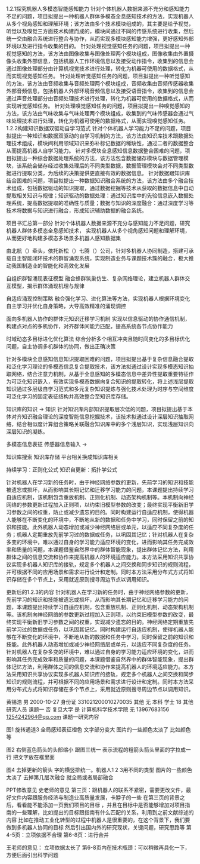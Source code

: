 1.2.1探究机器人多模态智能感知能力
针对个体机器人数据来源不充分和感知能力不足的问题，项目拟提出一种机器人群体多模态全息感知技术的方法，实现机器人从多个视角感知和理解环境；该方法由多个技术模块组成的，其主要是给予视觉，听觉以及嗅觉三方面技术构建而成的，模块间通过不同的传感系统进行收集，然后统一交由融合系统进行整合与协作，从而实现多模块感知能力增强，更好感知外部环境以及进行指令收集的目的。
针对处理视觉感知任务的问题，项目拟提出一种视觉感知的方法，该方法由图像收集与图像处理两个模块组成，图像收集由外置摄像头收集外部信息，包括机器人工作环境信息以及接受动作指令，收集到的信息会通过图像处理部分由计算机视觉技术进行处理，转化为机器可使用的数据格式，从而实现视觉感知任务。
针对处理听觉感知任务的问题，项目拟提出一种听觉感知的方法，该方法由音频收集与音频处理两个模块组成，音频收集由音频传感器收集外部音频信息，包括机器人外部环境音频信息以及接受语音指令，收集到的信息会通过声音处理部分由音频处理技术进行处理，转化为机器可使用的数据格式，从而实现听觉感知任务。
针对处理嗅觉感知任务的问题，项目拟提出一种嗅觉感知的方法，该方法由气味收集与气味处理两个模块组成，收集到的气味传感器会通过气味处理技术进行处理，转化为机器可使用的数据格式，从而实现嗅觉感知任务。
1.2.2构建知识数据双驱动自学习范式
针对个体机器人学习能力不足的问题，项目拟提出一种知识和数据双驱动的自学习机制的方法，该方法由知识库技术跟数据处理技术组成，模块间利用领域知识来弥补标记数据的稀缺性，通过二者的数据整合从而提高机器人自学习能力。
针对多模块全息感知信息数据整合困难的问题，项目拟提出一种综合数据处理系统的方法，该方法包含数据储存模块与数据管理模块，该系统会储存经过收集处理后的不同类型数据，数据管理模块会对不同类型数据进行提取分类，为后续的决策提供更直接有效的数据信息。
针对数据跟知识库结合困难的问题，项目拟提出一种数据知识融合系统的方法，该方法由多个融合技术组成，包括数据驱动的知识提取，通过数据挖掘等技术从获取的数据信息中自动提取相关知识与规律；知识驱动的数据处理：通过知识库中的先验信息嵌入数据处理系统，提高数据提取的准确性与质量；数据与知识的深度融合：通过深度学习等技术将数据与知识进行融合，形成知识辅助数据的融合系统。




项目书汇总第一部分
针对个体机器人数据来源不充分与感知能力不足问题，研究机器人群体多模态全息感知技术，
实现机器人从多个视角感知问题和理解环境，从而更好地构建多模态多场景多机器人感知数据集


由北航（）牵头，依托新松（）七腾（）公司，针对多机器人协同制造，搭建可承载自主智能闭环技术的群智涌现系统，实现制造业务与课题技术簇的融合，极大推动我国制造业的智能化和高效化发展

自组织群智涌现表征模型
融合蜂群筑巢仿生、复杂网络理论，建立机器人群体交互模型，揭示群体涌现机理与规律

自适应涌现控制策略
融合强化学习、进化算法等方法，实现机器人根据环境变化自主学习并优化自身策略，大导高效精准的涌现调控


面向多机器人协作的群体元知识迁移学习机制
实现以信息驱动的协作通信机制，构建点对点的多机协作，对齐群体间能力匹配，提高系统各节点协作能力

时域动态多目标进化优化算法
综合分析多个相互冲突且随时间变化的多目标优化问题，自主协调多机群体的协同，做出正确决策



针对多模块全息感知信息知识提取困难的问题，项目拟提出基于复杂信息融合提取和泛化学习理论的多模态信息复合提取技术，该方法拟通过设计实现多模态知识抽取网络，结合注意力机制，从基于全息感知的多模态信息中差异性提取重要特征作为可泛化知识嵌入，有效实现多模态数据向复合知识的提取转化，将上述浅层提取知识通过多层级自学习范式和多元复杂知识提炼与强化技术处理为时序与空间维度可泛化学习的固定表征结构并高效整合至知识库存储。

知识库的知识 -> 知识
针对知识库内部知识提取层次低的问题，项目拟提出基于本体对齐知识融合理论的深度智能信息挖掘技术，该技术拟通过设计深层知识抽取网络，结合相似度计算组合策略关联融合知识库中的多个浅层知识，实现浅层知识向深层知识的凝练。

多模态信息表征
传感器信息输入 -> 



知识库搜索
知识库存储
平台相关换成知识库相关

持续学习：正则化公式
知识自更新：拓扑学公式



针对机器人在学习新的任务时，由于神经网络参数的更新，先前学习的知识和技能被遗忘或损坏，从而影响其长期记忆和迁移学习能力的问题，本课题提出持续学习自适应机制，该机制包含重放机制、正则化机制、动态架构机制等。本机制向神经网络的参数更新过程加入正则项，以约束旧模型参数的改变；最终实现平衡新旧学习参数之间的权重，防止或减少遗忘的目的。同时构建运行自适应机制，使得机器人能够在不断变化的环境中，不断地从新的数据和任务中学习，同时保留之前的知识和技能。此外机器人动态增加或减少神经网络层或单元，以适应不同复杂度的任务；机器人定期重放先前学习过的数据或任务，以巩固其记忆；针对机器人在复杂多变的环境中，难以通过自身的学习能力适应环境的变化，进而影响其任务完成效率和质量的问题，本课题借鉴自然界中的群体智能现象，提出群体记忆方法，利用群体之间的信息交流和协作来提高机器人的环境适应能力。本方法采用知识共享协议实现多机器人知识库的接轨，规定多个机器人之间交换和同步知识的规则流程，并可根据不同的应用场景和需求进行设计和定制。同时本方法采用分布式方式将知识存储在多个节点上，采用就近原则搜寻周边节点以调用知识。

更新后的1.2.3的内容
针对机器人在学习新的任务时，由于神经网络参数的更新，先前学习的知识和技能被遗忘或损坏，从而影响其长期记忆和迁移学习能力的问题，本课题提出持续学习自适应机制，包含重放机制、正则化机制、动态架构机制等。该机制向神经网络的参数更新过程加入正则项，以约束旧模型参数的改变，最终实现平衡新旧学习参数之间的权重，实现减少遗忘的目的。神经网络定期重放先前学习过的数据或任务，以巩固其记忆。同时构建运行自适应机制，使得机器人能够在不断变化的环境中，不断地从新的数据和任务中学习，同时保留之前的知识和技能。此外机器人动态增加或减少神经网络层或单元，以适应不同复杂度的任务。针对机器人在复杂多变的环境中，难以通过自身的学习能力适应环境的变化，进而影响其任务完成效率和质量的问题，本课题借鉴自然界中的群体智能现象，提出群体记忆方法，利用群体之间的信息交流和协作来提高机器人的环境适应能力。本方法采用知识共享协议实现多机器人知识库的接轨，规定多个机器人之间交换和同步知识的规则流程，并可根据不同的应用场景和需求进行设计和定制。同时本方法采用分布式方式将知识存储在多个节点上，采用就近原则搜寻周边节点以调用知识。




黄锡浩 男 2000-10-27 身份证 331021200010270035 其他 无  本科  学士  18 其他研究人员 课题一 否 复旦大学 是 计算机科学技术学院  无 13967683156  1254242964@qq.com 课题一研究内容


图1 旋转通道3 全局感知表征橙色 文字部分变大 图片的一些颜色太淡了 比如颜色等

图2 右侧蓝色箭头的头部缩小 跟图三统一 表示流程的粗箭头箭头里面的字拉成一行 把文字放在框里面

图4 去掉更新的箭头 字的横竖排统一。机器人1 2 3用不同的类型 图片的一些颜色太淡了 去掉第几层次融合 就全局或者局部融合 


PPT修改意见
史老师的意见
第三页：跟机器人的联系不紧密，需要更改文件，最好文件内容跟服务经济与制造业高质量发展，卡脖子的一些
在第三页的背景之后，看看能不能添加一页我们项目的目标 ，并且在目标中是否能够增加对项目指南的一些理解，比如提出的目标跟指南有什么匹配的关系，利用到之前文献综述的内容
比如在推动工业化转型的过程中机器人是很重要的，在这个背景下，我们要做到多机器人协同的目标
然后引出国内外的研究现状，关键问题，研究思路等 
第4-5页：立项依据不合理
第6-8页：进行合并

王老师的意见：
立项依据太长了
第6-8页内在技术瓶颈：可以稍微再具化一下，方便后面引出科学问题






